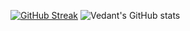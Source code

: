 [![GitHub Streak](https://streak-stats.demolab.com/?user=vedantsp&theme=nightowl)](https://git.io/streak-stats)
![Vedant's GitHub stats](https://github-readme-stats.vercel.app/api?username=anuraghazra&show_icons=true&theme=radical)
